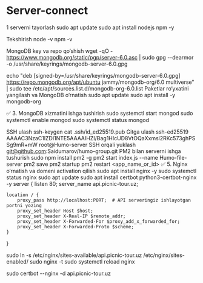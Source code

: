 # Server-connect

1 serverni tayorlash
sudo apt update
sudo apt install nodejs npm -y

Tekshirish
node -v
npm -v

 MongoDB key va repo qo‘shish
wget -qO - https://www.mongodb.org/static/pgp/server-6.0.asc | sudo gpg --dearmor -o /usr/share/keyrings/mongodb-server-6.0.gpg

echo "deb [signed-by=/usr/share/keyrings/mongodb-server-6.0.gpg] https://repo.mongodb.org/apt/ubuntu jammy/mongodb-org/6.0 multiverse" | sudo tee /etc/apt/sources.list.d/mongodb-org-6.0.list
Paketlar ro‘yxatini yangilash va MongoDB o‘rnatish
sudo apt update
sudo apt install -y mongodb-org

✅ 3. MongoDB xizmatini ishga tushirish
sudo systemctl start mongod
sudo systemctl enable mongod
sudo systemctl status mongod

SSH ulash
ssh-keygen
cat .ssh/id_ed25519.pub 
Gitga ulash
ssh-ed25519 AAAAC3NzaC1lZDI1NTE5AAAAIHZI/Bag1HIcUD8VtOQaXxmsl2RKc573ghPSSg9mR+mW root@Humo-server
SSH orqali yuklash 
git@github.com:Saidumarov/humo-group.git
PM2 bilan serverni ishga tushurish
sudo npm install pm2 -g
pm2 start index.js --name Humo-file-server
pm2 save
pm2 startup
pm2 restart <app_name_or_id>
✅ 5. Nginx o‘rnatish va domeni activation qilish
sudo apt install nginx -y
sudo systemctl status nginx
sudo apt update
sudo apt install certbot python3-certbot-nginx -y
server {
    listen 80;
    server_name api.picnic-tour.uz;

    location / {
        proxy_pass http://localhost:PORT;  # API serveringiz ishlayotgan portni yozing
        proxy_set_header Host $host;
        proxy_set_header X-Real-IP $remote_addr;
        proxy_set_header X-Forwarded-For $proxy_add_x_forwarded_for;
        proxy_set_header X-Forwarded-Proto $scheme;
    }
}

sudo ln -s /etc/nginx/sites-available/api.picnic-tour.uz /etc/nginx/sites-enabled/
sudo nginx -t
sudo systemctl reload nginx

sudo certbot --nginx -d api.picnic-tour.uz

